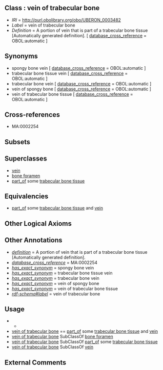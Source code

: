 
## Class : vein of trabecular bone

 * *IRI* = http://purl.obolibrary.org/obo/UBERON_0003482
 * *Label* = vein of trabecular bone
 * *Definition* = A portion of vein that is part of a trabecular bone tissue [Automatically generated definition]. [ [database_cross_reference](../../ef/oboInOwl#hasDbXref.md) = OBOL:automatic ]

## Synonyms

 * spongy bone vein [ [database_cross_reference](../../ef/oboInOwl#hasDbXref.md) = OBOL:automatic ]
 * trabecular bone tissue vein [ [database_cross_reference](../../ef/oboInOwl#hasDbXref.md) = OBOL:automatic ]
 * trabecular bone vein [ [database_cross_reference](../../ef/oboInOwl#hasDbXref.md) = OBOL:automatic ]
 * vein of spongy bone [ [database_cross_reference](../../ef/oboInOwl#hasDbXref.md) = OBOL:automatic ]
 * vein of trabecular bone tissue [ [database_cross_reference](../../ef/oboInOwl#hasDbXref.md) = OBOL:automatic ]

## Cross-references

 * MA:0002254

## Subsets


## Superclasses

 * [vein](../../UBERON/38/UBERON_0001638.md)
 * [bone foramen](../../UBERON/44/UBERON_0005744.md)
 * [part_of](../../BFO/50/BFO_0000050.md) some [trabecular bone tissue](../../UBERON/83/UBERON_0002483.md)

## Equivalencies

 * [part_of](../../BFO/50/BFO_0000050.md) some [trabecular bone tissue](../../UBERON/83/UBERON_0002483.md) and [vein](../../UBERON/38/UBERON_0001638.md)

## Other Logical Axioms


## Other Annotations

 * *[definition](../../IAO/15/IAO_0000115.md)* = A portion of vein that is part of a trabecular bone tissue [Automatically generated definition].
 * *[database_cross_reference](../../ef/oboInOwl#hasDbXref.md)* = MA:0002254
 * *[has_exact_synonym](../../ym/oboInOwl#hasExactSynonym.md)* = spongy bone vein
 * *[has_exact_synonym](../../ym/oboInOwl#hasExactSynonym.md)* = trabecular bone tissue vein
 * *[has_exact_synonym](../../ym/oboInOwl#hasExactSynonym.md)* = trabecular bone vein
 * *[has_exact_synonym](../../ym/oboInOwl#hasExactSynonym.md)* = vein of spongy bone
 * *[has_exact_synonym](../../ym/oboInOwl#hasExactSynonym.md)* = vein of trabecular bone tissue
 * *[rdf-schema#label](../../el/rdf-schema#label.md)* = vein of trabecular bone

## Usage

 * -
 * [vein of trabecular bone](../../UBERON/82/UBERON_0003482.md) == [part_of](../../BFO/50/BFO_0000050.md) some [trabecular bone tissue](../../UBERON/83/UBERON_0002483.md) and [vein](../../UBERON/38/UBERON_0001638.md)
 * [vein of trabecular bone](../../UBERON/82/UBERON_0003482.md) SubClassOf [bone foramen](../../UBERON/44/UBERON_0005744.md)
 * [vein of trabecular bone](../../UBERON/82/UBERON_0003482.md) SubClassOf [part_of](../../BFO/50/BFO_0000050.md) some [trabecular bone tissue](../../UBERON/83/UBERON_0002483.md)
 * [vein of trabecular bone](../../UBERON/82/UBERON_0003482.md) SubClassOf [vein](../../UBERON/38/UBERON_0001638.md)

## External Comments

